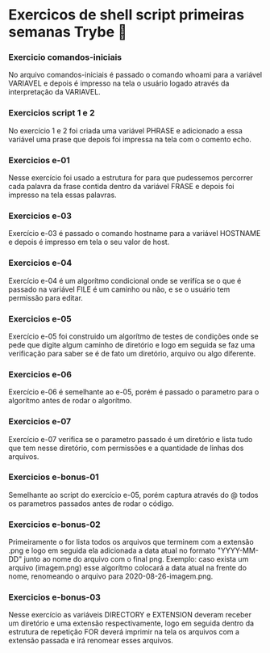 # Exercicos de shell script primeiras semanas Trybe :rocket: #

### Exercicio comandos-iniciais ###

No arquivo comandos-iniciais é passado o comando whoami para a variável VARIAVEL e depois é impresso na tela o usuário logado através da interpretação da VARIAVEL.

### Exercicios script 1 e 2 ###

No exercício 1 e 2 foi criada uma variável PHRASE e adicionado a essa variável uma prase que depois foi impressa na tela com o comento echo.

### Exercicios e-01 ###

Nesse exercício foi usado a estrutura for para que pudessemos percorrer cada palavra da frase contida dentro da variável FRASE e depois foi impresso na tela essas palavras.

### Exercicios e-03 ###


Exercício e-03 é passado o comando hostname para a variável HOSTNAME e depois é impresso em tela o seu valor de host.

### Exercicios e-04 ###

Exercício e-04 é um algorítmo condicional onde se verifíca se o que é passado na variável FILE é um caminho ou não, e se o usuário tem permissão para editar.

### Exercicios e-05 ###

Exercício e-05 foi construido um algorítmo de testes de condições onde se pede que digite algum caminho de diretório e logo em seguida se faz uma verificação para saber se é de fato um diretório, arquivo ou algo diferente.

### Exercicios e-06 ###

Exercício e-06 é semelhante ao e-05, porém é passado o parametro para o algorítmo antes de rodar o algorítmo.

### Exercicios e-07 ###

Exercício e-07 verifica se o parametro passado é um diretório e lista tudo que tem nesse diretório, com permissões e a quantidade de linhas dos arquivos.

### Exercicios e-bonus-01 ###

Semelhante ao script do exercício e-05, porém captura através do @ todos os parametros passados antes de rodar o código.

### Exercicios e-bonus-02 ###

Primeiramente o for lista todos os arquivos que terminem com a extensão .png e logo em seguida ela adicionada a data atual no formato "YYYY-MM-DD" junto ao nome do arquivo com o final png. Exemplo: caso exista um arquivo (imagem.png) esse algorítmo colocará a data atual na frente do nome, renomeando o arquivo para 2020-08-26-imagem.png.


### Exercicios e-bonus-03 ###

Nesse exercício as variáveis DIRECTORY e EXTENSION deveram receber um diretório e uma extensão respectivamente, logo em seguida dentro da estrutura de repetição FOR deverá imprimir na tela os arquivos com a extensão passada e irá renomear esses arquivos.








